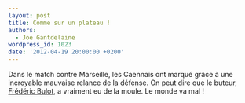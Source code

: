 ```yaml
---
layout: post
title: Comme sur un plateau !
authors:
  - Joe Gantdelaine
wordpress_id: 1023
date: '2012-04-19 20:00:00 +0200'
---
```

Dans le match contre Marseille, les Caennais ont marqué grâce à une incroyable mauvaise relance de la défense. On peut dire que le buteur, [Frédéric Bulot](http://www.lequipe.fr/Football/FootballFicheJoueur32199.html), a vraiment eu de la moule. Le monde va mal !
